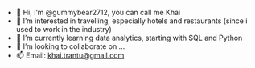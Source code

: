 - 👋 Hi, I’m @gummybear2712, you can call me Khai
- 👀 I’m interested in travelling, especially hotels and restaurants (since i used to work in the industry)
- 🌱 I’m currently learning data analytics, starting with SQL and Python
- 💞️ I’m looking to collaborate on ...
- 📫 Email: khai.trantu@gmail.com
<!---
gummybear2712/gummybear2712 is a ✨ special ✨ repository because its `README.md` (this file) appears on your GitHub profile.
You can click the Preview link to take a look at your changes.
--->
